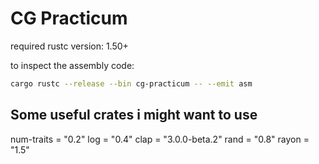 # CG Practicum

required rustc version: 1.50+

to inspect the assembly code: 
```bash
cargo rustc --release --bin cg-practicum -- --emit asm
```

## Some useful crates i might want to use

num-traits = "0.2"
log = "0.4"
clap = "3.0.0-beta.2"
rand = "0.8"
rayon = "1.5"
